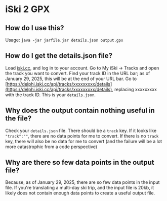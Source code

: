 # iSki 2 GPX
## How do I use this?
Usage: `java -jar jarfile.jar details.json output.gpx`

## How do I get the details.json file?
Load [iski.cc](https://iski.cc), and log in to your account. Go to My iSki -> Tracks and open the track you want to convert. Find your track ID in the URL bar; as of January 29, 2025, this will be at the end of your URL bar. Go to [https://delphi.iski.cc/api/tracks/xxxxxxxxx/details](https://delphi.iski.cc/api/tracks/xxxxxxxxx/details), replacing xxxxxxxxx with the track ID. This is your `details.json`.

## Why does the output contain nothing useful in the file?
Check your `details.json` file. There should be a `track` key. If it looks like `"track":""`, there are no data points for me to convert. If there is no `track` key, there will also be no data for me to convert (and the failure will be a lot more catastrophic from a code perspective)

## Why are there so few data points in the output file?
Because, as of January 29, 2025, there are so few data points in the input file. If you're translating a multi-day ski trip, and the input file is 20kb, it likely does not contain enough data points to create a useful output file.
